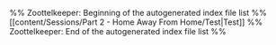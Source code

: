 %% Zoottelkeeper: Beginning of the autogenerated index file list  %%
 [[content/Sessions/Part 2 - Home Away From Home/Test|Test]]
%% Zoottelkeeper: End of the autogenerated index file list  %%
